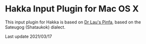 # Hakka Input Plugin for Mac OS X

This input plugin for Hakka is based on [Dr Lau's Pinfa](https://dylansung.tripod.com/sapienti/hagfa.htm), based on the Sateugog (Shataukok) dialect.

Last update 2021/03/17

